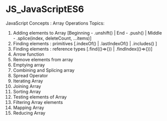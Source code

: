 # JS_JavaScriptES6
JavaScript Concepts : Array Operations 
Topics:

1.	Adding elements to Array [Beginning - .unshift() | End - .push() | Middle - .splice(index, deleteCount, ...items)] 
2.	Finding elements : primitives [.indexOf() | .lastIndexOf() | .includes() ]
3.	Finding elements : reference types [.find(()=>{}) | .findIndex(()=>{})]
4.	Arrow function
5.	Remove elements from array
6.	Emptying array
7.	Combining and Splicing array
8.	Spread Operator 
9.	Iterating Array
10.	Joining Array
11.	Sorting Array
12.	Testing elements of Array
13.	Filtering Array elements
14.	Mapping Array
15.	Reducing Array
